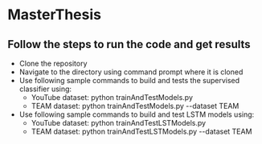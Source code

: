 # MasterThesis
## Follow the steps to run the code and get results

* Clone the repository
* Navigate to the directory using command prompt where it is cloned
* Use following sample commands to build and tests the supervised classifier using:
	* YouTube dataset: python trainAndTestModels.py
	* TEAM dataset: python trainAndTestModels.py  --dataset TEAM 
* Use following sample commands to build and test LSTM models using:
	* YouTube dataset: python trainAndTestLSTModels.py
	* TEAM dataset: python trainAndTestLSTModels.py --dataset TEAM
